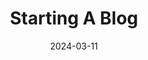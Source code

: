 ---
title: Starting A Blog
description: My decision to start a blog and talk about things I find interesting.
date: 2024-03-11
tags:
  - BLOG
---